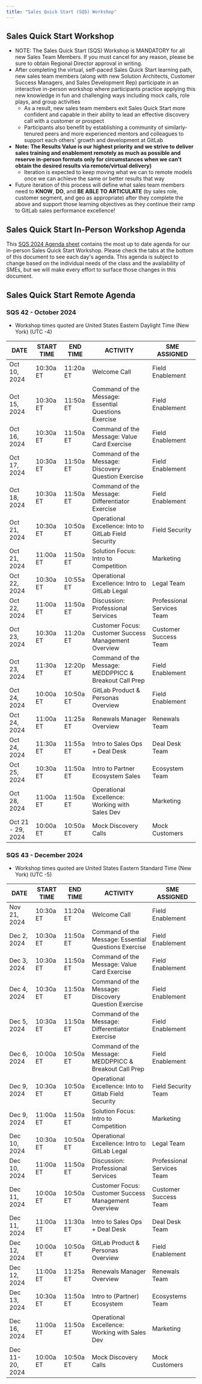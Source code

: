 ```yaml
---
title: "Sales Quick Start (SQS) Workshop"
---
```


## Sales Quick Start Workshop

- NOTE: The Sales Quick Start (SQS) Workshop is MANDATORY for all new Sales Team Members. If you must cancel for any reason, please be sure to obtain Regional Director approval in writing.
- After completing the virtual, self-paced Sales Quick Start learning path, new sales team members (along with new Solution Architects, Customer Success Managers, and Sales Development Rep) participate in an interactive in-person workshop where participants practice applying this new knowledge in fun and challenging ways including mock calls, role plays, and group activities
  - As a result, new sales team members exit Sales Quick Start more confident and capable in their ability to lead an effective discovery call with a customer or prospect
  - Participants also benefit by establishing a community of similarly-tenured peers and more experienced mentors and colleagues to support each others' growth and development at GitLab
- **Note: The Results Value is our highest priority and we strive to deliver sales training and enablement remotely as much as possible and reserve in-person formats only for circumstances when we can't obtain the desired results via remote/virtual delivery)**
  - Iteration is expected to keep moving what we can to remote models once we can achieve the same or better results that way
- Future iteration of this process will define what sales team members need to **KNOW**, **DO**, and **BE ABLE TO ARTICULATE** (by sales role, customer segment, and geo as appropriate) after they complete the above and support those learning objectives as they continue their ramp to GitLab sales performance excellence!

## Sales Quick Start In-Person Workshop Agenda

This [SQS 2024 Agenda sheet](https://docs.google.com/spreadsheets/d/1f64fZCKbrz7JEydEIkUeGZ16nQuLxNgD6RXEM2zEgws/edit?usp=sharing) contains the most up to date agenda for our in-person Sales Quick Start Workshop. Please check the tabs at the bottom of this document to see each day's agenda. This agenda is subject to change based on the individual needs of the class and the availability of SMEs, but we will make every effort to surface those changes in this document.

## Sales Quick Start Remote Agenda

### SQS 42 - October 2024

- Workshop times quoted are United States Eastern Daylight Time (New York) (UTC -4)

| DATE | START TIME | END TIME | ACTIVITY | SME ASSIGNED |
|------|------------|----------|----------|--------------|
| Oct 10, 2024 | 10:30a ET | 11:20a ET | Welcome Call | Field Enablement |
| Oct 15, 2024 | 10:30a ET | 11:50a ET | Command of the Message: Essential Questions Exercise | Field Enablement  |
| Oct 16, 2024 | 10:30a ET | 11:50a ET | Command of the Message: Value Card Exercise | Field Enablement |
| Oct 17, 2024 | 10:30a ET | 11:50a ET | Command of the Message: Discovery Question Exercise | Field Enablement |
| Oct 18, 2024 | 10:30a ET | 11:50a ET | Command of the Message: Differentiator Exercise |Field Enablement  |
| Oct 21, 2024 | 10:30a ET | 10:50a ET | Operational Excellence: Into to GitLab Field Security | Field Security |
| Oct 21, 2024 | 11:00a ET | 11:50a ET | Solution Focus: Intro to Competition | Marketing  |
| Oct 22, 2024 | 10:30a ET | 10:55a ET | Operational Excellence: Intro to GitLab Legal | Legal Team |
| Oct 22, 2024 | 11:00a ET | 11:50a ET | Discussion: Professional Services | Professional Services Team |
| Oct 23, 2024 | 10:30a ET | 11:20a ET | Customer Focus: Customer Success Management Overview | Customer Success Team |
| Oct 23, 2024 | 11:30a ET | 12:20p ET | Command of the Message: MEDDPPICC & Breakout Call Prep | Field Enablement |
| Oct 24, 2024 | 10:00a ET | 10:50a ET | GitLab Product & Personas Overview | Field Enablement  |
| Oct 24, 2024 | 11:00a ET | 11:25a ET | Renewals Manager Overview | Renewals Team  |
| Oct 24, 2024 | 11:30a ET | 11:55a ET | Intro to Sales Ops + Deal Desk | Deal Desk Team |
| Oct 25, 2024 | 10:30a ET | 11:50a ET | Intro to Partner Ecosystem Sales | Ecosystem Team |
| Oct 28, 2024 | 11:00a ET | 11:50a ET | Operational Excellence: Working with Sales Dev | Marketing |
| Oct 21 - 29, 2024 | 10:00a ET | 10:50a ET | Mock Discovery Calls | Mock Customers |

### SQS 43 - December 2024

- Workshop times quoted are United States Eastern Standard Time (New York) (UTC -5)

| DATE | START TIME | END TIME | ACTIVITY | SME ASSIGNED |
|------|------------|----------|----------|--------------|
| Nov 21, 2024 | 10:30a ET | 11:20a ET | Welcome Call | Field Enablement |
| Dec 2, 2024 | 10:30a ET | 11:50a ET | Command of the Message: Essential Questions Exercise | Field Enablement |
| Dec 3, 2024 | 10:30a ET | 11:50a ET | Command of the Message: Value Card Exercise | Field Enablement |
| Dec 4, 2024 | 10:30a ET | 11:50a ET | Command of the Message: Discovery Question Exercise | Field Enablement |
| Dec 5, 2024 | 10:30a ET | 11:50a ET | Command of the Message: Differentiator Exercise | Field Enablement |
| Dec 6, 2024 | 10:00a ET | 10:50a ET | Command of the Message: MEDDPPICC & Breakout Call Prep | Field Enablement |
| Dec 9, 2024 | 10:30a ET | 10:50a ET | Operational Excellence: Into to Gitlab Field Security | Field Security Team |
| Dec 9, 2024 | 11:00a ET | 11:50a ET | Solution Focus: Intro to Competition |  Marketing |
| Dec 10, 2024 | 10:30a ET | 10:50a ET | Operational Excellence: Intro to GitLab Legal | Legal Team |
| Dec 10, 2024 | 11:00a ET | 11:50a ET | Discussion: Professional Services | Professional Services Team |
| Dec 11, 2024 | 10:00a ET | 10:50a ET | Customer Focus: Customer Success Management Overview | Customer Success Team |
| Dec 11, 2024 | 11:00a ET | 11:30a ET | Intro to Sales Ops + Deal Desk | Deal Desk Team |
| Dec 12, 2024 | 10:00a ET | 10:50a ET | GitLab Product & Personas Overview | Field Enablement   |
| Dec 12, 2024 | 11:00a ET | 11:25a ET | Renewals Manager Overview | Renewals Team |
| Dec 13, 2024 | 10:30a ET | 11:50a ET | Intro to (Partner) Ecosystem | Ecosystems Team |
| Dec 16, 2024 | 11:00a ET | 11:50a ET | Operational Excellence: Working with Sales Dev | Marketing |
| Dec 11-20, 2024 | 10:00a ET | 10:50a ET | Mock Discovery Calls | Mock Customers  |
